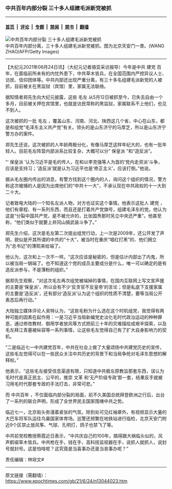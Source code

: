 ### 中共百年内部分裂 三十多人组建毛派新党被抓

---

#### [首页](../../../..?n13044023) &nbsp;|&nbsp; [评论](../../../../../epoch-comment?n13044023) &nbsp;|&nbsp; [专题](../../../../../epoch-special?n13044023) &nbsp;|&nbsp; [禁闻](../../../../../epoch-news?n13044023) &nbsp;|&nbsp; [禁书](../../../../../books?n13044023) &nbsp;|&nbsp; [翻墙](https://github.com/gfw-breaker/nogfw/blob/master/README.md?n13044023)


<div><img alt="中共百年内部分裂 三十多人组建毛派新党被抓" class="attachment-djy_600_400 size-djy_600_400 wp-post-image" src="https://i.epochtimes.com/assets/uploads/2021/06/id13034019-1301200245582320-600x400.jpeg"/>
<div class="caption">
 中共百年内部分离，三十多人组建毛派新党被抓。图为北京天安门一景。(WANG ZHAO/AFP/Getty Images)
</div></div><hr/><div class="post_content" id="artbody" itemprop="articleBody">
 <!-- article content begin -->
 <p>
  【大纪元2021年06月24日讯】（大纪元记者骆亚采访报导）今年是中共
  <ok href="https://www.epochtimes.com/gb/tag/%E5%BB%BA%E5%85%9A.html">
   建党
  </ok>
  百年，在面临前所未有的内忧外患下，中共草木皆兵，在全国范围内严控异议人士、访民、信仰团体等。中共内部还出现严重分离，有三十多名组建毛派新党的人被抓，目前被关在黑监狱（宾馆）里，家属无法联络。
 </p>
 <p>
  据知情者郑先生向大纪元披露，这些
  <ok href="https://www.epochtimes.com/gb/tag/%E6%AF%9B%E5%B7%A6.html">
   毛左
  </ok>
  从5月12日被抓至今，已失去自由一个多月，目前被关押在宾馆里，也就是访民常称的黑监狱，家属联系不上他们，也见不到人。
 </p>
 <p>
  这次被抓的一批
  <ok href="https://www.epochtimes.com/gb/tag/%E6%AF%9B%E5%B7%A6.html">
   毛左
  </ok>
  ，覆盖山东、河南、河北、陕西这几个省，中心在山东，都是和组党“毛泽东主义共产党”有关。领头的是山东济宁的马厚芝，所以是山东济宁警方办的案件。
 </p>
 <p>
  郑先生还说，这次被抓的人年龄两极分化，有像马厚芝这样年纪大的，也有一批年轻人。目前毛左阵营内部派系比较复杂，大概可以分“
  <ok href="https://www.epochtimes.com/gb/tag/%E4%BF%9D%E7%9A%87%E6%B4%BE.html">
   保皇派
  </ok>
  ”和“造反派”。
 </p>
 <p>
  “‘
  <ok href="https://www.epochtimes.com/gb/tag/%E4%BF%9D%E7%9A%87%E6%B4%BE.html">
   保皇派
  </ok>
  ’认为习近平是毛的传人，在和以李克强等人为首的‘党内走资派’斗争，应该是支持习；‘造反派’就是认为习近平也是‘修正主义’，应该打倒。”他说。
 </p>
 <p>
  据从毛左圈内传出的消息，有警方找到这个圈内的人，询问这个组织的情况，警方称这次被捕的人是因为出席他们的“中共十一大”，不承认现在中共政权的十一大到二十大。
 </p>
 <p>
  记者致电大陆的一个知名左派人物，对方也证实这个事情。他表示这批人
  <ok href="https://www.epochtimes.com/gb/tag/%E5%BB%BA%E5%85%9A.html">
   建党
  </ok>
  ，他们有章程、有一系列东西，而且还是打着共产党旗号，组建毛泽东的党。他认为这是“分裂中国共产党，是不被允许的，比张国焘那时另立中央还严重”。他甚至称，“他们类似于就要上井冈山搞武装斗争了。”
 </p>
 <p>
  郑先生介绍，这次是毛左第二次提出组党行动，上一次是2009年，还公开发了声明，貌似是开其所谓的中共的“十大”，被当时在重庆“唱红打黑”的、他们拥立为“总书记”的薄熙来给端了。
 </p>
 <p>
  他认为，这次和上一次不一样。“这次应该是秘密的，但是估计内部出了内鬼，所以被当局一锅端了。也不知道这个党的成员主要成分是什么，唯一可以确定的是有造反派参与，不是薄粉的组织。”
 </p>
 <p>
  据郑先生观察，“对这次毛左再次组党被端掉的事情，在国内互联网上写文宣声援的主要是‘保皇派’，所以会有不少‘反贪官不反皇帝’的言论；但是私底下支援家属的主要是‘造反派’，还有部分‘造反派’认为这个组织的性质不清楚，要等当局公开表态后再行动。”
 </p>
 <p>
  大陆独立媒体评论人吴特认为，“这些毛粉为什么选在这个时机组党，我觉得有两种可能的因素在起作用：一是习近平当局新编党史淡化毛时代政治运动的种种罪恶，通过修改教材、御用学者放风等方式把前三十年的灾难描绘成艰辛探索，以及毛左拜江青墓被纵容等一系列事情，让这些毛左觉得自己有了扩大自身影响力的契机。
 </p>
 <p>
  “二是临近七一中共建党百年，中共在社会上做了大量颂扬中共建党历史的宣传，这些毛左觉得可以在一些民众关注中共历史的背景下和当局争抢对毛泽东思想的解释权。”
 </p>
 <p>
  他表示，“这些毛左接受信息渠道有限，只知道中共极左原教旨那套东西，误认为毛时代是真正民主、公平的，推崇
  <ok href="https://www.epochtimes.com/gb/tag/%E6%96%87%E9%9D%A9.html">
   文革
  </ok>
  和‘无产阶级专政’那一套，结果反手就被习用毛时代那套专政的手法打击，非常可悲。”
 </p>
 <p>
  而
  <ok href="https://www.epochtimes.com/gb/tag/%E4%B8%AD%E5%85%B1%E7%99%BE%E5%B9%B4.html">
   中共百年
  </ok>
  ，不仅面临内部分裂的局面，前不久美国总统拜登欧洲之行后，出台了一系列的联合声明，形成了全世界民主国家围堵中共之势。
 </p>
 <p>
  临近七一，北京街头弥漫着紧张的气氛，除到处可见红袖章外，有视频显示大量的大巴车将军队运往鸟巢国家体育场。巡警还频繁在地铁站进行临检，北京天安门附近9个区禁止放风筝、气球、孔明灯，鸽子也禁飞了等。
 </p>
 <p>
  中共前党校教授蔡霞近日表示，“中共庆自己的100年，搞得跟大祸临头似的，风声鹤唳草木皆兵。中共枪在手，钱在手，高科技监视器在手，说抓人就抓人，说封号就封号。这是怕啥呢？这究竟是当喜事办还是当丧事办呢？”
 </p>
 <p>
  责任编辑：林琮文#
 </p>
 <!-- article content end -->
 <div id="below_article_ad">
 </div>
</div>


---

原文链接（需翻墙）：https://www.epochtimes.com/gb/21/6/24/n13044023.htm